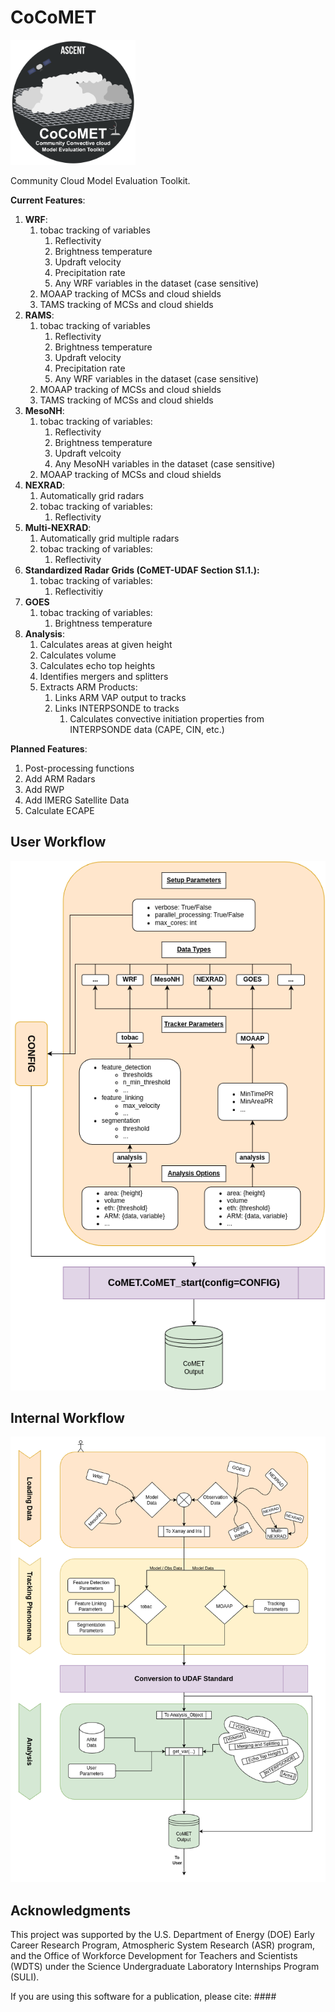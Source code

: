 # CoCoMET
<img src="./docs/images/cocomet_logo.png" alt="Logo" width="200" height="200"/>

Community Cloud Model Evaluation Toolkit.

**Current Features**:

1. **WRF**:  
   1. tobac tracking of variables  
      1. Reflectivity  
      1. Brightness temperature  
      1. Updraft velocity  
      1. Precipitation rate  
      1. Any WRF variables in the dataset (case sensitive)
   1. MOAAP tracking of MCSs and cloud shields
   1. TAMS tracking of MCSs and cloud shields  
1. **RAMS**:  
   1. tobac tracking of variables  
      1. Reflectivity  
      1. Brightness temperature  
      1. Updraft velocity  
      1. Precipitation rate  
      1. Any WRF variables in the dataset (case sensitive)
   1. MOAAP tracking of MCSs and cloud shields  
   1. TAMS tracking of MCSs and cloud shields  
1. **MesoNH**:  
   1. tobac tracking of variables:  
      1. Reflectivity  
      1. Brightness temperature  
      1. Updraft velcoity  
      1. Any MesoNH variables in the dataset (case sensitive)
   1. MOAAP tracking of MCSs and cloud shields
1. **NEXRAD**:  
   1. Automatically grid radars  
   1. tobac tracking of variables:  
      1. Reflectivity  
1. **Multi-NEXRAD**:  
   1. Automatically grid multiple radars  
   1. tobac tracking of variables:  
      1. Reflectivity  
1. **Standardized Radar Grids (CoMET-UDAF Section S1.1.):**  
   1. tobac tracking of variables:  
      1. Reflectivitiy  
1. **GOES**  
   1. tobac tracking of variables:  
      1. Brightness temperature  
1. **Analysis**:  
   1. Calculates areas at given height  
   1. Calculates volume  
   1. Calculates echo top heights  
   1. Identifies mergers and splitters  
   1. Extracts ARM Products:  
      1. Links ARM VAP output to tracks  
      1. Links INTERPSONDE to tracks  
         1. Calculates convective initiation properties from INTERPSONDE data (CAPE, CIN, etc.)


**Planned Features**:
1. Post-processing functions
1. Add ARM Radars
1. Add RWP
1. Add IMERG Satellite Data
1. Calculate ECAPE


## User Workflow

<img src="./docs/images/comet_user_workflow.png" alt="User workflow"/>

## Internal Workflow

<img src="./docs/images/comet_internal_workflow.png" alt="Internal Workflow"/>

## Acknowledgments
This project was supported by the U.S. Department of Energy (DOE) Early Career Research Program, Atmospheric System Research (ASR) program, 
and the Office of Workforce Development for Teachers and Scientists (WDTS) under the Science Undergraduate Laboratory Internships Program (SULI).

If you are using this software for a publication, please cite: ####
